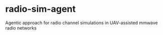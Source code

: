 # radio-sim-agent
Agentic approach for radio channel simulations in UAV-assisted mmwave radio networks
